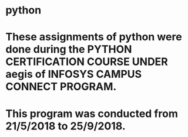 # python
# These assignments of python were done during the PYTHON CERTIFICATION COURSE UNDER aegis of INFOSYS CAMPUS CONNECT PROGRAM.
# This program was conducted from 21/5/2018 to 25/9/2018.
